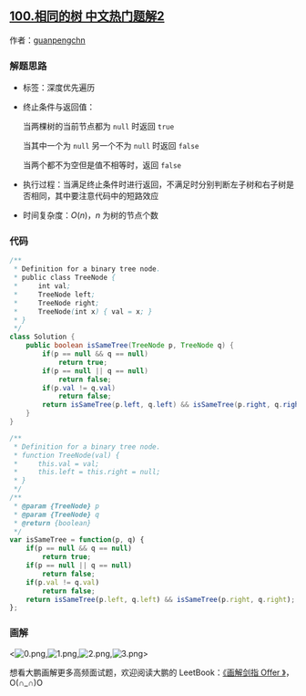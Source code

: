 ## [100.相同的树 中文热门题解2](https://leetcode.cn/problems/same-tree/solutions/100000/hua-jie-suan-fa-100-xiang-tong-de-shu-by-guanpengc)

作者：[guanpengchn](https://leetcode.cn/u/guanpengchn)

### 解题思路

- 标签：深度优先遍历
- 终止条件与返回值：

  当两棵树的当前节点都为 `null` 时返回 `true` 

  当其中一个为 `null` 另一个不为 `null` 时返回 `false` 

  当两个都不为空但是值不相等时，返回 `false`
- 执行过程：当满足终止条件时进行返回，不满足时分别判断左子树和右子树是否相同，其中要注意代码中的短路效应
- 时间复杂度：$O(n)$，$n$ 为树的节点个数

### 代码

```Java []
/**
 * Definition for a binary tree node.
 * public class TreeNode {
 *     int val;
 *     TreeNode left;
 *     TreeNode right;
 *     TreeNode(int x) { val = x; }
 * }
 */
class Solution {
    public boolean isSameTree(TreeNode p, TreeNode q) {
        if(p == null && q == null) 
            return true;
        if(p == null || q == null) 
            return false;
        if(p.val != q.val) 
            return false;
        return isSameTree(p.left, q.left) && isSameTree(p.right, q.right);
    }
}
```

```JavaScript []
/**
 * Definition for a binary tree node.
 * function TreeNode(val) {
 *     this.val = val;
 *     this.left = this.right = null;
 * }
 */
/**
 * @param {TreeNode} p
 * @param {TreeNode} q
 * @return {boolean}
 */
var isSameTree = function(p, q) {
    if(p == null && q == null) 
        return true;
    if(p == null || q == null) 
        return false;
    if(p.val != q.val) 
        return false;
    return isSameTree(p.left, q.left) && isSameTree(p.right, q.right);
};
```


### 画解


<![0.png](https://pic.leetcode-cn.com/47679c38f45abce7f77f0661ffc4d371abf4df3355402b3838b54e428e5895c3-0.png),![1.png](https://pic.leetcode-cn.com/0610a5dab9bd2056c4b510874fe2bfa0648ef047a18174f2bd3dc175c1352312-1.png),![2.png](https://pic.leetcode-cn.com/eb05de89f2a70f25944e36220f815f1253026f6988488e8fb4ecfc0884f4cd7a-2.png),![3.png](https://pic.leetcode-cn.com/aadcd5978f19ffae876a80c923824c2f50f0ab5ef7953255d253b963a0123d19-3.png)>

想看大鹏画解更多高频面试题，欢迎阅读大鹏的 LeetBook：[《画解剑指 Offer 》](https://leetcode-cn.com/leetbook/detail/illustrate-lcof/)，O(∩_∩)O
